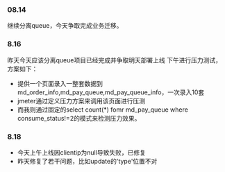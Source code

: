 ### 08.14

继续分离queue，今天争取完成业务迁移。

### 8.16

昨天今天应该分离queue项目已经完成并争取明天部署上线
下午进行压力测试，方案如下：
* 提供一个页面录入一整套数据到md_order_info,md_pay_queue,md_pay_queue_info，一次录入10套
* jmeter通过定义压力方案来调用该页面进行压测
* 而我则通过固定的select count(*) fomr md_pay_queue where consume_status!=2的模式来检测压力效果。

### 8.18
* 今天上午上线因clientip为null导致失败，已修复
* 昨天修复了若干问题，比如update的'type'位置不对
